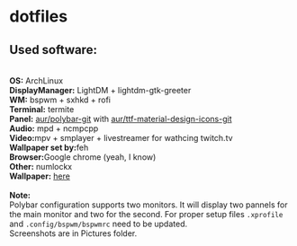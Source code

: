# dotfiles

<h2>Used software:</h2><br>
<b>OS:</b> ArchLinux<br>
<b>DisplayManager:</b> LightDM + lightdm-gtk-greeter<br>
<b>WM:</b> bspwm + sxhkd + rofi<br>
<b>Terminal:</b> termite<br>
<b>Panel:</b> <a href=https://github.com/jaagr/polybar>aur/polybar-git</a> with <a href=https://materialdesignicons.com/>aur/ttf-material-design-icons-git</a><br>
<b>Audio:</b> mpd + ncmpcpp<br>
<b>Video:</b>mpv + smplayer + livestreamer for wathcing twitch.tv<br>
<b>Wallpaper set by:</b>feh<br>
<b>Browser:</b>Google chrome (yeah, I know)<br>
<b>Other:</b> numlockx<br>
<b>Wallpaper:</b> <a href=https://plus.google.com/photos/101962710918758243062/album/6078639753730964801/6078639757575862626?sqid=113935870359973712582&ssid=a8039687-d46a-4b45-aecc-cab8f8227ed1>here</a><br>
<br>
<b>Note:</b><br>
Polybar configuration supports two monitors. It will display two pannels for the main monitor and two for the second. For proper setup files <code>.xprofile</code> and <code>.config/bspwm/bspwmrc</code> need to be updated.<br>
Screenshots are in Pictures folder.
